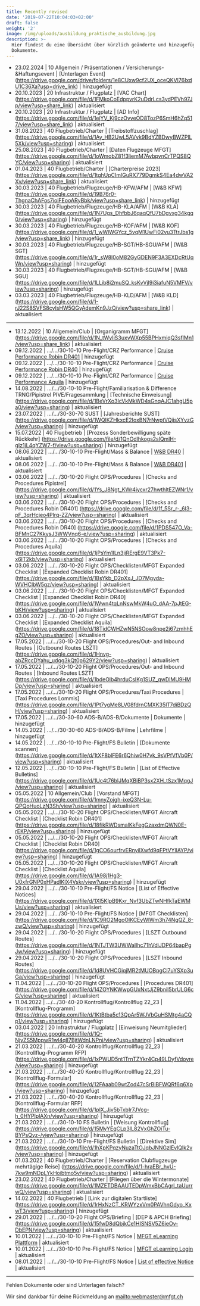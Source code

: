 ```yaml
---
title: Recently revised
date: '2019-07-22T10:04:03+02:00'
draft: false
weight: '2'
image: /img/uploads/ausbildung_praktische_ausbildung.jpg
description: >-
  Hier findest du eine Übersicht über kürzlich geänderte und hinzugefügte
  Dokumente.
---
```

* 23.02.2024 | 10 Allgemein / Präsentationen / Versicherungs-&Haftungsevent | [Unterlagen Event] (https://drive.google.com/drive/folders/1e8CUxw9cf2UX_oceQKVI76IxdU1C36Xa?usp=drive_link) | hinzugefügt
* 20.10.2023 | 20 Infrastruktur / Flugplatz | [VAC Chart] (https://drive.google.com/file/d/1FMkoCoEdppvrK2uDdrLcs3ydPEVh97Jp/view?usp=share_link) | aktualisiert
* 20.10.2023 | 20 Infrastruktur / Flugplatz | [AD Info] (https://drive.google.com/file/d/1ejYV_Kj9czOvveOD8TozP6SmH6hZq517/view?usp=share_link) | aktualisiert
* 31.08.2023 | 40 Flugbetrieb/Charter | [Treibstoffzuschlag] (https://drive.google.com/file/d/1Ay_HB2UwL5AVvk9BdYZBDwyBWZPlL5Xk/view?usp=sharing) | aktualisiert
* 25.08.2023 | 40 Flugbetrieb/Charter | [Daten Flugzeuge MFGT] (https://drive.google.com/file/d/1oWmobZ81f3liemM7AvbpvnCrTPQS8QYC/view?usp=sharing) | aktualisiert
* 01.04.2023 | 40 Flugbetrieb/Charter | [Charterpreise 2023] (https://drive.google.com/file/d/1tghUpCImlGuRX779DgmkS4Ea4dwVA2Xv/view?usp=share_link) | aktualisiert 
* 30.03.2023 | 40 Flugbetrieb/Flugzeuge/HB-KFW/AFM | [W&B KFW] (https://drive.google.com/file/d/19B76r0-ThgnaChAFos7ioiFEooARyBbk/view?usp=share_link) | hinzugefügt
* 30.03.2023 | 40 Flugbetrieb/Flugzeuge/HB-KLA/AFM | [W&B KLA] (https://drive.google.com/file/d/1N7Ugs_DhfbbJ6qaqQfU7bDgvxg34kgq0/view?usp=sharing) | hinzugefügt
* 30.03.2023 | 40 Flugbetrieb/Flugzeuge/HB-KOF/AFM | [W&B KOF] (https://drive.google.com/file/d/1_wWlWGYcz_5vqM1UwFi02vu3TtrJbs1g/view?usp=share_link) | hinzugefügt
* 30.03.2023 | 40 Flugbetrieb/Flugzeuge/HB-SGT/HB-SGU/AFM | [W&B SGT] (https://drive.google.com/file/d/1r_sW8I0oM82GyGDEN9F3A3EXDcRtUqWn/view?usp=sharing) | hinzugefügt
* 30.03.2023 | 40 Flugbetrieb/Flugzeuge/HB-SGT/HB-SGU/AFM | [W&B SGU] (https://drive.google.com/file/d/1LLib8i2muSQ_ksKvVjl9i3iafuN5VMFV/view?usp=sharing) | hinzugefügt
* 03.03.2023 | 40 Flugbetrieb/Flugzeuge/HB-KLD/AFM | [W&B KLD] (https://drive.google.com/file/d/1-rJ22S8SVFS8cyIsHW5QGyAdemKn9JzO/view?usp=share_link) | aktualisiert

<hr>

* 13.12.2022 | 10 Allgemein/Club | [Organigramm MFGT] (https://drive.google.com/file/d/1N_tWyIiS3uxvWXp55BPHxmiqQ3sfIMn1/view?usp=share_link) | aktualisiert
* 09.12.2022 | .../.../30-10-10 Pre-Flight/CRZ Performance | [Cruise Performance Robin DR401](https://drive.google.com/file/d/1qObBIReEzWyY1OMrTgQOUcFWcg2VyBiy/view?usp=share_link) | hinzugefügt
* 09.12.2022 | .../.../30-10-10 Pre-Flight/CRZ Performance | [Cruise Performance Robin DR40](https://drive.google.com/file/d/11zjtZ1Aas76Hc3nTQ38laohe6xlxpwVA/view?usp=share_link) | hinzugefügt
* 09.12.2022 | .../.../30-10-10 Pre-Flight/CRZ Performance | [Cruise Performance Aquila](https://drive.google.com/file/d/1-EF8QJ4u2-jrhlKblQhUMDXj1kcMg-Xh/view?usp=share_link) | hinzugefügt
* 14.08.2022 | .../.../30-10-10 Pre-Flight/Familiarisation & Difference TRNG/Pipistrel PIVE/Fragesammlung | [Technische Einweisung] (https://drive.google.com/file/d/1BeVrXo3IcVkMkWD4sGnqAJC1ahgU5pa0/view?usp=sharing) | aktualisiert
* 23.07.2022 | .../.../30-30-70 SUST | [Jahresberichte SUST] (https://drive.google.com/file/d/1WQlKZHkxcE2IoxBN7rNwptVQjisXYvzG/view?usp=sharing) | hinzugefügt
* 15.07.2022 | 40 Flugbetrieb | [Prozess Sonderbewilligung späte Rückkehr] (https://drive.google.com/file/d/1QnOdlhkogs2slQmlH-gIz1jL4qYZW7-f/view?usp=sharing) | hinzugefügt
* 08.06.2022 | .../.../30-10-10 Pre-Flight/Mass & Balance | [W&B DR40](https://drive.google.com/file/d/1e_UrN_YxxrFkxRk7sOxaw7IKZZOilMBk/view?usp=sharing) | aktualisiert
* 08.06.2022 | .../.../30-10-10 Pre-Flight/Mass & Balance | [W&B DR401](https://drive.google.com/file/d/1dqbWQ5g6PNRMNhCXLJo7ZXGqRbMCh_Nt/view?usp=sharing) | aktualisiert
* 03.06.2022 | .../.../30-10-20 Flight OPS/Procedures | [Checks and Procedures Pipistrel] (https://drive.google.com/file/d/1Ys_J8Ngt_KWr4iycxr27hwthltEZWNr1/view?usp=sharing) | aktualisiert
* 03.06.2022 | .../.../30-10-20 Flight OPS/Procedures | [Checks and Procedures Robin DR401] (https://drive.google.com/file/d/1f_5Sr_r-_6I3-pF_3qrHcjeo4Plrq-ZZ/view?usp=sharing) | aktualisiert
* 03.06.2022 | .../.../30-10-20 Flight OPS/Procedures | [Checks and Procedures Robin DR40] (https://drive.google.com/file/d/1PDS547O_Va-BFMnC27KkysJ3WWVnq6-e/view?usp=sharing) | aktualisiert
* 03.06.2022 | .../.../30-10-20 Flight OPS/Procedures | [Checks and Procedures Aquila] (https://drive.google.com/file/d/1jPsYm1ILn3jiRErgE9VT3Pk7-x6IT2kb/view?usp=sharing) | aktualisiert
* 03.06.2022 | .../.../30-10-20 Flight OPS/Checklisten/MFGT Expanded Checklist | [Expanded Checklist Robin DR401] (https://drive.google.com/file/d/1BsYkb_D2pXxJ_JD7Mgyda-WVHClbW5qz/view?usp=sharing) | aktualisiert
* 03.06.2022 | .../.../30-10-20 Flight OPS/Checklisten/MFGT Expanded Checklist | [Expanded Checklist Robin DR40] (https://drive.google.com/file/d/1Wwn4tqLnNswMkW4uO_dAA-7pJtEG-bKH/view?usp=sharing) | aktualisiert
* 03.06.2022 | .../.../30-10-20 Flight OPS/Checklisten/MFGT Expanded Checklist | [Expanded Checklist Aquila] (https://drive.google.com/file/d/18TidCWHZwN5NSOow8npe2j67zmhhEgZO/view?usp=sharing) | aktualisiert
* 17.05.2022 | .../.../30-10-20 Flight OPS/Procedures/Out- and Inbound Routes | [Outbound Routes LSZT] (https://drive.google.com/file/d/1Hnvg-abZRccDYahu_udqg3kQt0p629Y2/view?usp=sharing) | aktualisiert
* 17.05.2022 | .../.../30-10-20 Flight OPS/Procedures/Out- and Inbound Routes | [Inbound Routes LSZT] (https://drive.google.com/file/d/1bdeOlb4hrduCsIKg1SUZ_qwDIMU9HMDp/view?usp=sharing) | aktualisiert
* 17.05.2022 | .../.../30-10-20 Flight OPS/Procedures/Taxi Procedures | [Taxi Procedures Lommis] (https://drive.google.com/file/d/1Pt7ygMe8LV08fdrnCMXK35IT7diBDzQH/view?usp=sharing) | aktualisiert
* 17.05.2022 | .../.../30-30-60 ADS-B/ADS-B/Dokumente | Dokumente | hinzugefügt
* 14.05.2022 | .../.../30-30-60 ADS-B/ADS-B/Filme | Lehrfilme | hinzugefügt
* 14.05.2022 | .../.../30-10-10 Pre-Flight/FS Bulletin | [Dokumente scannen] (https://drive.google.com/file/d/1tXF8blFE6r6Qhiw0H7vk_9sVPfVfVb0P/view?usp=sharing) | aktualisiert
* 12.05.2022 | .../.../30-10-10 Pre-Flight/FS Bulletin | [List of Effective Bulletins] (https://drive.google.com/file/d/1Uc4t76blJMqXBiBP3sx2XH_tSzx1MqgJ/view?usp=sharing) | aktualisiert
* 05.05.2022 | 10 Allgemein/Club | [Vorstand MFGT] (https://drive.google.com/file/d/1mnyZojgh-ixeQ3N-Lu-QPQoHuoLzN3Sh/view?usp=sharing) | aktualisiert
* 05.05.2022 | .../.../30-10-20 Flight OPS/Checklisten/MFGT Aircraft Checklist | [Checklist Robin DR401] (https://drive.google.com/file/d/18fikRWDsmalKkFegGzaxdmQWN0E-rEKP/view?usp=sharing) | hinzugefügt
* 05.05.2022 | .../.../30-10-20 Flight OPS/Checklisten/MFGT Aircraft Checklist | [Checklist Robin DR40] (https://drive.google.com/file/d/1gCO6ourfrvERnyilXwfd9qFPtVYllAYP/view?usp=sharing) | hinzugefügt
* 05.05.2022 | .../.../30-10-20 Flight OPS/Checklisten/MFGT Aircraft Checklist | [Checklist Aquila] (https://drive.google.com/file/d/1A98j1Hg3-U0xfrGNP0xHPadlKlX4Vskr/view?usp=sharing) | hinzugefügt
* 29.04.2022 | .../.../30-10-10 Pre-Flight/FS Notice | [List of Effective Notices] (https://drive.google.com/file/d/1Xl5KIpB9Kxr_Nvf3UbZTwNHfkTaEWMUs/view?usp=sharing) | aktualisiert
* 29.04.2022 | .../.../30-10-10 Pre-Flight/FS Notice | [MFGT Checklisten] (https://drive.google.com/file/d/1C9RO2MgoOlKCEyWlWm3h74NgQZ_8-zwQ/view?usp=sharing) | hinzugefügt
* 29.04.2022 | .../.../30-10-20 Flight OPS/Procedures | [LSZT Outbound Routes] (https://drive.google.com/file/d/1NTJTW3UWWaIlhc71hVdiJDP64bapPgJw/view?usp=sharing) | hinzugefügt
* 29.04.2022 | .../.../30-10-20 Flight OPS/Procedures | [LSZT Inbound Routes] (https://drive.google.com/file/d/1d8UVHCGiqjMR2tMUOBpgCl7uYSXp3uGa/view?usp=sharing) | hinzugefügt
* 11.04.2022 | .../.../30-10-20 Flight OPS/Procedures | [Procedures DR401] (https://drive.google.com/file/d/14ZOYNKWwpGUxNxtJjZ9bniI5brULG6cG/view?usp=sharing) | aktualisiert
* 11.04.2022 | .../.../30-40-20 Kontrollflug/Kontrollflug 22_23 | [Kontrollflug-Programm] (https://drive.google.com/file/d/1KtBtba5c13QpAr5WJVbGuHSMtg4aCQp1/view?usp=sharing) | hinzugefügt
* 03.04.2022 | 20 Infrastruktur / Flugplatz | [Einweisung Neumitglieder] (https://drive.google.com/file/d/1Q-NjyZS5MppwR1wl4qlI7BjtWdnLNPnj/view?usp=sharing) | aktualisiert
* 21.03.2022 | .../.../30-40-20 Kontrollflug/Kontrollflug 22_23 | [Kontrollflug-Programm RFP] (https://drive.google.com/file/d/1xPWUD5nt1TrnTZYkr4Cp49LDyfVdoyre/view?usp=sharing) | hinzugefügt
* 21.03.2022 | .../.../30-40-20 Kontrollflug/Kontrollflug 22_23 | [Kontrollflug-Formular] (https://drive.google.com/file/d/12FAaab09wtZod47cSrBiBFWQRf6q6Xpi/view?usp=sharing) | hinzugefügt
* 21.03.2022 | .../.../30-40-20 Kontrollflug/Kontrollflug 22_23 | [Kontrollflug-Formular RFP] (https://drive.google.com/file/d/1plX_Jjv5bTxbIr7JVcg-h_0HYPlplAXn/view?usp=sharing) | hinzugefügt
* 21.03.2022 | .../.../30-10-10 FS Bulletin | [Weisung Kontrollflug] (https://drive.google.com/file/d/15MyYEqCLp3IL82VxGhZOiTu-BYPsQyz-/view?usp=sharing) | hinzugefügt
* 21.03.2022 | .../.../30-10-10 Pre-Flight/FS Bulletin | [Direktive Sim] (https://drive.google.com/file/d/1hXpKPqzyNuzaTtOJqbJNNGzlEvlQlk2v/view?usp=sharing) | hinzugefügt
* 01.03.2022 | 40 Flugbetrieb/Charter | [Reservation Clubflugzeuge mehrtägige Reise] (https://drive.google.com/file/d/1-hraEBr_hvU-7kw9mNDpLYkHoibtmo5v/view?usp=sharing) | aktualisiert
* 23.02.2022 | 40 Flugbetrieb/Charter | [Fliegen über die Wintermonate] (https://drive.google.com/file/d/1MZETDBAAUTEDpWmxBbCAgrl_taUurrwQ/view?usp=sharing) | aktualisiert
* 14.02.2022 | 40 Flugbetrieb | [Link zur digitalen Startliste] (https://drive.google.com/file/d/1rHxNzCT_KRWYzxVm0PAVhnGdyo_KxwT3/view?usp=sharing) | hinzugefügt
* 29.01.2022 | .../.../30-10-20 Flight OPS/Briefing | [DEP & APCH Briefing] (https://drive.google.com/file/d/15fwD8dQbjkCe1HISNSV5Z6ieOv-DbEPN/view?usp=sharing) | aktualisiert
* 10.01.2022 | .../.../30-10-10 Pre-Flight/FS Notice | [MFGT eLearning Plattform](https://drive.google.com/file/d/16w6jxkMimHdyc2lFnzkZcbO-uZHQ-Fwt/view?usp=sharing) | aktualisiert
* 10.01.2022 | .../.../30-10-10 Pre-Flight/FS Notice | [MFGT eLearning Login](https://drive.google.com/file/d/1hweVUYqgyILEsHtiElrfvI-1j8jSUxr0/view?usp=sharing) | aktualisiert
* 08.01.2022 | .../.../30-10-10 Pre-Flight/FS Notice | [List of effective Notice](https://drive.google.com/file/d/1qePsGB5dn2JEDXeJ9aamC-nQY5GDKdNv/view?usp=sharing) | aktualisiert

<hr>

Fehlen Dokumente oder sind Unterlagen falsch? 

Wir sind dankbar für deine Rückmeldung an <mailto:webmaster@mfgt.ch>
